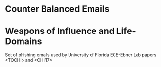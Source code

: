 # Counter Balanced Emails
# Weapons of Influence and Life-Domains
Set of phishing emails used by University of Florida ECE-Ebner Lab papers &lt;TOCHI> and &lt;CHI’17>
